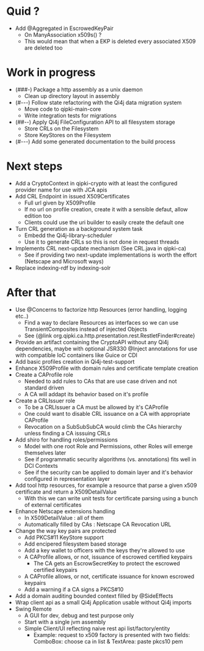 
# Quid ?

* Add @Aggregated in EscrowedKeyPair
  * On ManyAssociation<X509> x509s() ?
  * This would mean that when a EKP is deleted every associated X509 are deleted too


# Work in progress

* (###-) Package a http assembly as a unix daemon
  * Clean up directory layout in assembly
* (#---) Follow state refactoring with the Qi4j data migration system
  * Move code to qipki-main-core
  * Write integration tests for migrations
* (##--) Apply Qi4j FileConfiguration API to all filesystem storage
  * Store CRLs on the Filesystem
  * Store KeyStores on the Filesystem
* (#---) Add some generated documentation to the build process


# Next steps

* Add a CryptoContext in qipki-crypto with at least the configured provider name for use with JCA apis
* Add CRL Endpoint in issued X509Certificates
  * Full url given by X509Profile
  * If no url on profile creation, create it with a sensible defaut, allow edition too
  * Clients could use the uri builder to easily create the default one 
* Turn CRL generation as a background system task
  * Embedd the Qi4j-library-scheduler
  * Use it to generate CRLs so this is not done in request threads
* Implements CRL next-update mechanism (See CRL.java in qipki-ca)
  * See if providing two next-update implementations is worth the effort (Netscape and Microsoft ways)
* Replace indexing-rdf by indexing-solr


# After that

* Use @Concerns to factorize http Resources (error handling, logging etc..)
  * Find a way to declare Resources as interfaces so we can use TransientComposites instead of injected Objects
  * See {@link org.qipki.ca.http.presentation.rest.RestletFinder#create}
* Provide an artifact containing the CryptoAPI without any Qi4j dependencies, maybe with optional JSR330 @Inject annotations for use with compatible IoC containers like Guice or CDI
* Add basic profiles creation in Qi4j-test-support
* Enhance X509Profile with domain rules and certificate template creation
* Create a CAProfile role
  * Needed to add rules to CAs that are use case driven and not standard driven
  * A CA will addapt its behavior based on it's profile
* Create a CRLIssuer role
  * To be a CRLIssuer a CA must be allowed by it's CAProfile
  * One could want to disable CRL issuance on a CA with appropriate CAProfile
  * Revocation on a SubSubSubCA would climb the CAs hierarchy unless finding a CA isssuing CRLs
* Add shiro for handling roles/permissions
  * Model with one root Role and Permissions, other Roles will emerge themselves later
  * See if programmatic security algorithms (vs. annotations) fits well in DCI Contexts
  * See if the security can be applied to domain layer and it's behavior configured in representation layer
* Add tool http resources, for example a resource that parse a given x509 certificate and return a X509DetailValue
  * With this we can write unit tests for certificate parsing using a bunch of external certificates
* Enhance Netscape extensions handling
  * In X509DetailValue : all of them
  * Automatically filled by CAs : Netscape CA Revocation URL
* Change the way key pairs are protected
  * Add PKCS#11 KeyStore support
  * Add encipered filesystem based storage
  * Add a key wallet to officers with the keys they're allowed to use
  * A CAProfile allows, or not, issuance of escrowed certified keypairs
    * The CA gets an EscrowSecretKey to protect the escrowed certified keypairs
  * A CAProfile allows, or not, certificate issuance for known escrowed keypairs
  * Add a warning if a CA signs a PKCS#10 
* Add a domain auditing bounded context filled by @SideEffects
* Wrap client api as a small Qi4j Application usable without Qi4j imports
* Swing Remote
  * A GUI for dev, debug and test purpose only
  * Start with a single jvm assembly
  * Simple Client/UI reflecting naive rest api list/factory/entity
    * Example: request to x509 factory is presented with two fields:    ComboBox: choose ca in list & TextArea: paste pkcs10 pem
